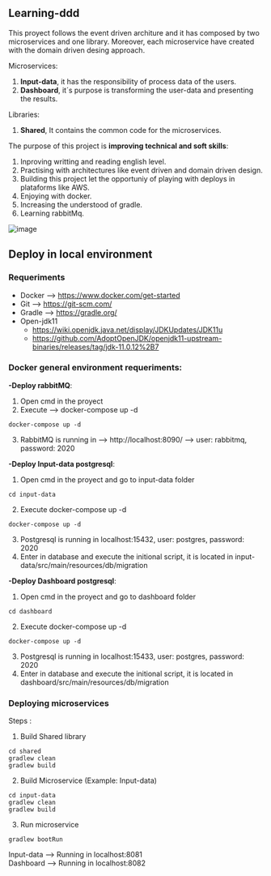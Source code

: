 ## Learning-ddd

This proyect follows the event driven architure and it has composed by two microservices and one library. Moreover, each microservice have created with the domain driven desing approach. 

Microservices:
1. **Input-data**, it has the responsibility of process data of the users.
2. **Dashboard**, it´s purpose is transforming the user-data and presenting the results.

Libraries:
1. **Shared**, It contains the common code for the microservices.

The purpose of this project is **improving technical and soft skills**:
1.  Inproving writting and reading english level.
2.  Practising with architectures like event driven and domain driven design.
3. Building this project let the opportuniy of playing with deploys in plataforms like AWS.
4. Enjoying with docker.
5. Increasing the understood of gradle.
6. Learning rabbitMq.

![image](https://user-images.githubusercontent.com/74345393/145246809-75644d9f-43d2-48b6-8186-d676d072b793.png)



## Deploy in local environment

### Requeriments
* Docker --> https://www.docker.com/get-started
* Git --> https://git-scm.com/
* Gradle --> https://gradle.org/
* Open-jdk11 
    * https://wiki.openjdk.java.net/display/JDKUpdates/JDK11u
    * https://github.com/AdoptOpenJDK/openjdk11-upstream-binaries/releases/tag/jdk-11.0.12%2B7
 

### Docker general environment requeriments:
  **-Deploy rabbitMQ**:
1. Open cmd in the proyect 
2. Execute --> docker-compose up -d
 ```
docker-compose up -d
```
3. RabbitMQ is running in --> http://localhost:8090/  --> user: rabbitmq, password: 2020

  **-Deploy Input-data postgresql**:
1. Open cmd in the proyect and go to input-data folder
```
cd input-data
```
2. Execute docker-compose up -d
```
docker-compose up -d
```
3. Postgresql is running in localhost:15432, user: postgres, password: 2020
4. Enter in database and execute the initional script, it is located in input-data/src/main/resources/db/migration

  **-Deploy Dashboard postgresql**:
1. Open cmd in the proyect and go to dashboard folder
```
cd dashboard
```
2. Execute docker-compose up -d
```
docker-compose up -d
```
3. Postgresql is running in localhost:15433, user: postgres, password: 2020
4. Enter in database and execute the initional script, it is located in dashboard/src/main/resources/db/migration

### Deploying microservices

Steps :
1. Build Shared library
```
cd shared 
gradlew clean
gradlew build
```
2. Build Microservice (Example: Input-data)
```
cd input-data 
gradlew clean
gradlew build
```
3. Run microservice
```
gradlew bootRun
```

Input-data --> Running in localhost:8081<br />
Dashboard --> Running in localhost:8082

